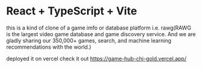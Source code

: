# React + TypeScript + Vite

this is a kind of clone of a game imfo or database platform i.e. rawg(RAWG is the largest video game database and game discovery service. And we are gladly sharing our 350,000+ games, search, and machine learning recommendations with the world.)


deployed it on vercel 
check it out 
https://game-hub-chi-gold.vercel.app/
